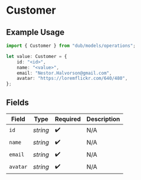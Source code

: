 # Customer

## Example Usage

```typescript
import { Customer } from "dub/models/operations";

let value: Customer = {
    id: "<id>",
    name: "<value>",
    email: "Nestor.Halvorson@gmail.com",
    avatar: "https://loremflickr.com/640/480",
};
```

## Fields

| Field              | Type               | Required           | Description        |
| ------------------ | ------------------ | ------------------ | ------------------ |
| `id`               | *string*           | :heavy_check_mark: | N/A                |
| `name`             | *string*           | :heavy_check_mark: | N/A                |
| `email`            | *string*           | :heavy_check_mark: | N/A                |
| `avatar`           | *string*           | :heavy_check_mark: | N/A                |